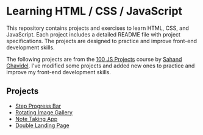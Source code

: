 # Learning HTML / CSS / JavaScript

This repository contains projects and exercises to learn HTML, CSS, and JavaScript. Each project includes a detailed README file with project specifications. The projects are designed to practice and improve front-end development skills.

The following projects are from the [100 JS Projects](https://www.100jsprojects.com/) course by [Sahand Ghavidel](https://github.com/sahandghavidel). I've modified some projects and added new ones to practice and improve my front-end development skills.

## Projects

- [Step Progress Bar](steps/README.md)
- [Rotating Image Gallery](rotating_gallery/README.md)
- [Note Taking App](notes/README.md)
- [Double Landing Page](double_landing_page/README.md)
